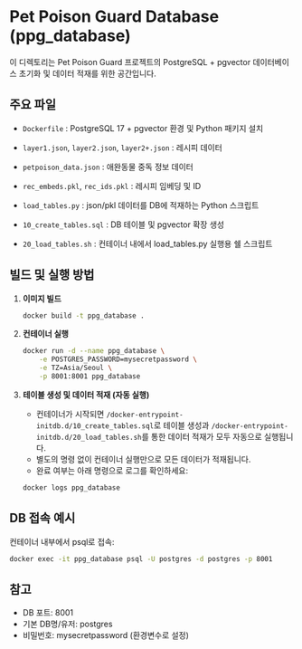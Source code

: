 

# Pet Poison Guard Database (ppg_database)

이 디렉토리는 Pet Poison Guard 프로젝트의 PostgreSQL + pgvector 데이터베이스 초기화 및 데이터 적재를 위한 공간입니다.

## 주요 파일
- `Dockerfile` : PostgreSQL 17 + pgvector 환경 및 Python 패키지 설치
- `layer1.json`, `layer2.json`, `layer2+.json` : 레시피 데이터
- `petpoison_data.json` : 애완동물 중독 정보 데이터
- `rec_embeds.pkl`, `rec_ids.pkl` : 레시피 임베딩 및 ID

- `load_tables.py` : json/pkl 데이터를 DB에 적재하는 Python 스크립트
- `10_create_tables.sql` : DB 테이블 및 pgvector 확장 생성
- `20_load_tables.sh` : 컨테이너 내에서 load_tables.py 실행용 쉘 스크립트

## 빌드 및 실행 방법

1. **이미지 빌드**
    ```bash
    docker build -t ppg_database .
    ```

2. **컨테이너 실행**
    ```bash
    docker run -d --name ppg_database \
        -e POSTGRES_PASSWORD=mysecretpassword \
        -e TZ=Asia/Seoul \
        -p 8001:8001 ppg_database
    ```


3. **테이블 생성 및 데이터 적재 (자동 실행)**
    - 컨테이너가 시작되면 `/docker-entrypoint-initdb.d/10_create_tables.sql`로 테이블 생성과 `/docker-entrypoint-initdb.d/20_load_tables.sh`를 통한 데이터 적재가 모두 자동으로 실행됩니다.
    - 별도의 명령 없이 컨테이너 실행만으로 모든 데이터가 적재됩니다.
    - 완료 여부는 아래 명령으로 로그를 확인하세요:
    ```bash
    docker logs ppg_database
    ```

## DB 접속 예시

컨테이너 내부에서 psql로 접속:
```bash
docker exec -it ppg_database psql -U postgres -d postgres -p 8001
```

## 참고
- DB 포트: 8001
- 기본 DB명/유저: postgres
- 비밀번호: mysecretpassword (환경변수로 설정)